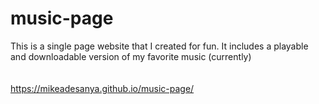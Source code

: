 # music-page
This is a single page website that I created for fun. It includes a playable and downloadable version of my favorite music (currently)<br><br>  <br>
   https://mikeadesanya.github.io/music-page/
